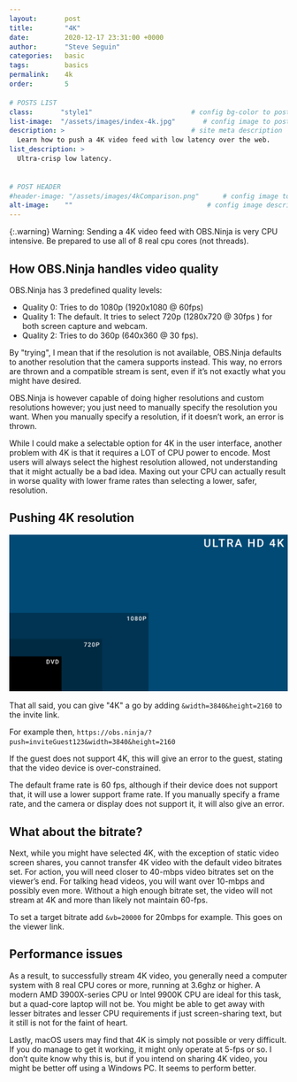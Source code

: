 ```yaml
---
layout:       post
title:        "4K"
date:         2020-12-17 23:31:00 +0000
author:       "Steve Seguin"
categories:   basic
tags:         basics
permalink:    4k
order:        5

# POSTS LIST
class:       "style1"                         # config bg-color to post list card (1..6)
list-image:  "/assets/images/index-4k.jpg"       # config image to post list card (1..6)
description: >                                # site meta description
  Learn how to push a 4K video feed with low latency over the web.
list_description: >
  Ultra-crisp low latency.


# POST HEADER
#header-image: "/assets/images/4kComparison.png"      # config image to post header
alt-image:    ""                                  # config image description to alt att.
---
```


{:.warning}
Warning: Sending a 4K video feed with OBS.Ninja is very CPU intensive. Be prepared to use all of 8 real cpu cores (not threads).


## How OBS.Ninja handles video quality

OBS.Ninja has 3 predefined quality levels:
  - Quality 0: Tries to do 1080p (1920x1080 @ 60fps)
  - Quality 1: The default. It tries to select 720p (1280x720 @ 30fps ) for both screen capture and webcam.
  - Quality 2: Tries to do 360p (640x360 @ 30 fps).


By "trying", I mean that if the resolution is not available, OBS.Ninja defaults to another resolution that the camera supports instead. This way, no errors are thrown and a compatible stream is sent, even if it’s not exactly what you might have desired.


OBS.Ninja is however capable of doing higher resolutions and custom resolutions however; you just need to manually specify the resolution you want. When you manually specify a resolution, if it doesn’t work, an error is thrown.


While I could make a selectable option for 4K in the user interface, another problem with 4K is that it requires a LOT of CPU power to encode. Most users will always select the highest resolution allowed, not understanding that it might actually be a bad idea. Maxing out your CPU can actually result in worse quality with lower frame rates than selecting a lower, safer, resolution.


## Pushing 4K resolution

![4k comparison chart with lesser resolutions](/assets/images/4KComparison.png)

That all said, you can give "4K" a go by adding `&width=3840&height=2160` to the invite link.

For example then, `https://obs.ninja/?push=inviteGuest123&width=3840&height=2160`


If the guest does not support 4K, this will give an error to the guest, stating that the video device is over-constrained.


The default frame rate is 60 fps, although if their device does not support that, it will use a lower support frame rate.  If you manually specify a frame rate, and the camera or display does not support it, it will also give an error.


## What about the bitrate?

Next, while you might have selected 4K, with the exception of static video screen shares, you cannot transfer 4K video with the default video bitrates set. For action, you will need closer to 40-mbps video bitrates set on the viewer’s end. For talking head videos, you will want over 10-mbps and possibly even more. Without a high enough bitrate set, the video will not stream at 4K and more than likely not maintain 60-fps.


To set a target bitrate add `&vb=20000` for 20mbps for example. This goes on the viewer link.


## Performance issues

As a result, to successfully stream 4K video, you generally need a computer system with 8 real CPU cores or more, running at 3.6ghz or higher. A modern AMD 3900X-series CPU or Intel 9900K CPU are ideal for this task, but a quad-core laptop will not be.  You might be able to get away with lesser bitrates and lesser CPU requirements if just screen-sharing text, but it still is not for the faint of heart.


Lastly, macOS users may find that 4K is simply not possible or very difficult. If you do manage to get it working, it might only operate at 5-fps or so. I don’t quite know why this is, but if you intend on sharing 4K video, you might be better off using a Windows PC. It seems to perform better.
